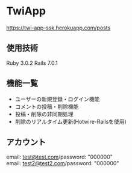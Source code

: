 # TwiApp
https://twi-app-ssk.herokuapp.com/posts  

## 使用技術

Ruby 3.0.2
Rails 7.0.1


## 機能一覧
* ユーザーの新規登録・ログイン機能
* コメントの投稿・削除機能
* 投稿・削除の非同期処理
* 削除のリアルタイム更新(Hotwire-Railsを使用)


## アカウント
email: test@test.com/password: "000000"  
email: test2@test2.com/password: "000000"  
